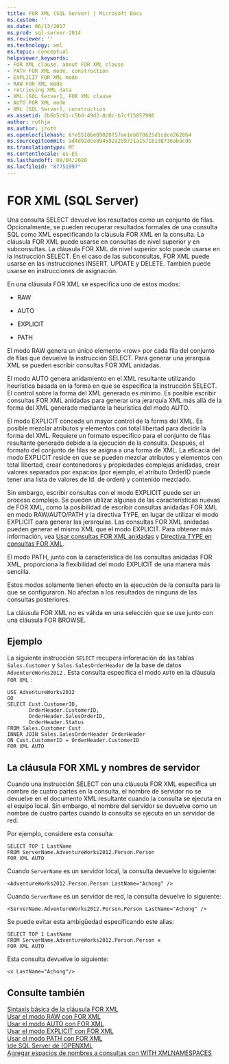 ```yaml
---
title: FOR XML (SQL Server) | Microsoft Docs
ms.custom: ''
ms.date: 06/13/2017
ms.prod: sql-server-2014
ms.reviewer: ''
ms.technology: xml
ms.topic: conceptual
helpviewer_keywords:
- FOR XML clause, about FOR XML clause
- PATH FOR XML mode, construction
- EXPLICIT FOR XML mode
- RAW FOR XML mode
- retrieving XML data
- XML [SQL Server], FOR XML clause
- AUTO FOR XML mode
- XML [SQL Server], construction
ms.assetid: 2b6b5c61-c5bd-49d2-8c0c-b7cf15857906
author: rothja
ms.author: jroth
ms.openlocfilehash: 6fe55186e89020f57ae1eb078625d1cdce262864
ms.sourcegitcommit: ad4d92dce894592a259721a1571b1d8736abacdb
ms.translationtype: MT
ms.contentlocale: es-ES
ms.lasthandoff: 08/04/2020
ms.locfileid: "87751997"
---
```

# <a name="for-xml-sql-server"></a>FOR XML (SQL Server)
  Una consulta SELECT devuelve los resultados como un conjunto de filas. Opcionalmente, se pueden recuperar resultados formales de una consulta SQL como XML especificando la cláusula FOR XML en la consulta. La cláusula FOR XML puede usarse en consultas de nivel superior y en subconsultas. La cláusula FOR XML de nivel superior solo puede usarse en la instrucción SELECT. En el caso de las subconsultas, FOR XML puede usarse en las instrucciones INSERT, UPDATE y DELETE. También puede usarse en instrucciones de asignación.  
  
 En una cláusula FOR XML se especifica uno de estos modos:  
  
-   RAW  
  
-   AUTO  
  
-   EXPLICIT  
  
-   PATH  
  
 El modo RAW genera un único elemento \<row> por cada fila del conjunto de filas que devuelve la instrucción SELECT. Para generar una jerarquía XML se pueden escribir consultas FOR XML anidadas.  
  
 El modo AUTO genera anidamiento en el XML resultante utilizando heurística basada en la forma en que se especifica la instrucción SELECT. El control sobre la forma del XML generado es mínimo. Es posible escribir consultas FOR XML anidadas para generar una jerarquía XML más allá de la forma del XML generado mediante la heurística del modo AUTO.  
  
 El modo EXPLICIT concede un mayor control de la forma del XML. Es posible mezclar atributos y elementos con total libertad para decidir la forma del XML. Requiere un formato específico para el conjunto de filas resultante generado debido a la ejecución de la consulta. Después, el formato del conjunto de filas se asigna a una forma de XML. La eficacia del modo EXPLICIT reside en que se pueden mezclar atributos y elementos con total libertad, crear contenedores y propiedades complejas anidadas, crear valores separados por espacios (por ejemplo, el atributo OrderID puede tener una lista de valores de Id. de orden) y contenido mezclado.  
  
 Sin embargo, escribir consultas con el modo EXPLICIT puede ser un proceso complejo. Se pueden utilizar algunas de las características nuevas de FOR XML, como la posibilidad de escribir consultas anidadas FOR XML en modo RAW/AUTO/PATH y la directiva TYPE, en lugar de utilizar el modo EXPLICIT para generar las jerarquías. Las consultas FOR XML anidadas pueden generar el mismo XML que el modo EXPLICIT. Para obtener más información, vea [Usar consultas FOR XML anidadas](use-nested-for-xml-queries.md) y [Directiva TYPE en consultas FOR XML](type-directive-in-for-xml-queries.md).  
  
 El modo PATH, junto con la característica de las consultas anidadas FOR XML, proporciona la flexibilidad del modo EXPLICIT de una manera más sencilla.  
  
 Estos modos solamente tienen efecto en la ejecución de la consulta para la que se configuraron. No afectan a los resultados de ninguna de las consultas posteriores.  
  
 La cláusula FOR XML no es válida en una selección que se use junto con una cláusula FOR BROWSE.  
  
## <a name="example"></a>Ejemplo  
 La siguiente instrucción `SELECT` recupera información de las tablas `Sales.Customer` y `Sales.SalesOrderHeader` de la base de datos `AdventureWorks2012` . Esta consulta especifica el modo `AUTO` en la cláusula `FOR XML` :  
  
```  
USE AdventureWorks2012  
GO  
SELECT Cust.CustomerID,   
       OrderHeader.CustomerID,  
       OrderHeader.SalesOrderID,   
       OrderHeader.Status  
FROM Sales.Customer Cust   
INNER JOIN Sales.SalesOrderHeader OrderHeader  
ON Cust.CustomerID = OrderHeader.CustomerID  
FOR XML AUTO  
```  
  
## <a name="the-for-xml-clause-and-server-names"></a>La cláusula FOR XML y nombres de servidor  
 Cuando una instrucción SELECT con una cláusula FOR XML especifica un nombre de cuatro partes en la consulta, el nombre de servidor no se devuelve en el documento XML resultante cuando la consulta se ejecuta en el equipo local. Sin embargo, el nombre del servidor se devuelve como un nombre de cuatro partes cuando la consulta se ejecuta en un servidor de red.  
  
 Por ejemplo, considere esta consulta:  
  
```  
SELECT TOP 1 LastName  
FROM ServerName.AdventureWorks2012.Person.Person  
FOR XML AUTO  
```  
  
 Cuando `ServerName` es un servidor local, la consulta devuelve lo siguiente:  
  
```  
<AdventureWorks2012.Person.Person LastName="Achong" />  
```  
  
 Cuando `ServerName` es un servidor de red, la consulta devuelve lo siguiente:  
  
```  
<ServerName.AdventureWorks2012.Person.Person LastName="Achong" />  
```  
  
 Se puede evitar esta ambigüedad especificando este alias:  
  
```  
SELECT TOP 1 LastName  
FROM ServerName.AdventureWorks2012.Person.Person x  
FOR XML AUTO   
```  
  
 Esta consulta devuelve lo siguiente:  
  
```  
<x LastName="Achong"/>  
```  
  
## <a name="see-also"></a>Consulte también  
 [Sintaxis básica de la cláusula FOR XML](basic-syntax-of-the-for-xml-clause.md)   
 [Usar el modo RAW con FOR XML](use-raw-mode-with-for-xml.md)   
 [Usar el modo AUTO con FOR XML](use-auto-mode-with-for-xml.md)   
 [Usar el modo EXPLICIT con FOR XML](use-explicit-mode-with-for-xml.md)   
 [Usar el modo PATH con FOR XML](use-path-mode-with-for-xml.md)   
 [&#41;de SQL Server de &#40;OPENXML](openxml-sql-server.md)   
 [Agregar espacios de nombres a consultas con WITH XMLNAMESPACES](add-namespaces-to-queries-with-with-xmlnamespaces.md)  
  
  
